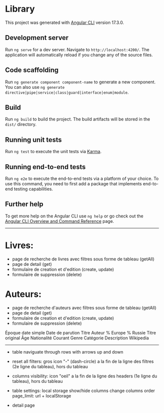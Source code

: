 # Library

This project was generated with [Angular CLI](https://github.com/angular/angular-cli) version 17.3.0.

## Development server

Run `ng serve` for a dev server. Navigate to `http://localhost:4200/`. The application will automatically reload if you change any of the source files.

## Code scaffolding

Run `ng generate component component-name` to generate a new component. You can also use `ng generate directive|pipe|service|class|guard|interface|enum|module`.

## Build

Run `ng build` to build the project. The build artifacts will be stored in the `dist/` directory.

## Running unit tests

Run `ng test` to execute the unit tests via [Karma](https://karma-runner.github.io).

## Running end-to-end tests

Run `ng e2e` to execute the end-to-end tests via a platform of your choice. To use this command, you need to first add a package that implements end-to-end testing capabilities.

## Further help

To get more help on the Angular CLI use `ng help` or go check out the [Angular CLI Overview and Command Reference](https://angular.io/cli) page.

---

# Livres:

- page de recherche de livres avec filtres sous forme de tableau (getAll)
- page de detail (get)
- formulaire de creation et d'edition (create, update)
- formulaire de suppression (delete)

# Auteurs:

- page de recherche d'auteurs avec filtres sous forme de tableau (getAll)
- page de detail (get)
- formulaire de creation et d'edition (create, update)
- formulaire de suppression (delete)

Époque
date simple
Date de parution
Titre
Auteur
% Europe
% Russie
Titre original
Âge
Nationalité
Courant
Genre
Catégorie
Description
Wikipedia

---

- table naviguate through rows with arrows up and down

- reset all filters: gros icon "-" (dash-circle) a la fin de la ligne des filtres (2e ligne du tableau), hors du tableau
- columns visibility: icon "oeil" a la fin de la ligne des headers (1e ligne du tableau), hors du tableau

- table settings: local storage
  show/hide columns
  change columns order
  page_limit: url + localStorage

- detail page
